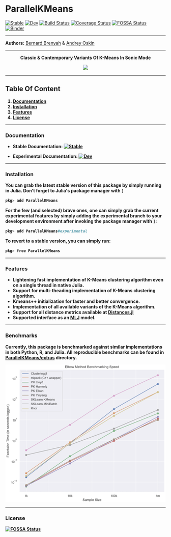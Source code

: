 # ParallelKMeans

[![Stable](https://img.shields.io/badge/docs-stable-blue.svg)](https://PyDataBlog.github.io/ParallelKMeans.jl/stable)
[![Dev](https://img.shields.io/badge/docs-dev-blue.svg)](https://PyDataBlog.github.io/ParallelKMeans.jl/dev)
[![Build Status](https://www.travis-ci.org/PyDataBlog/ParallelKMeans.jl.svg?branch=master)](https://www.travis-ci.org/PyDataBlog/ParallelKMeans.jl)
[![Coverage Status](https://coveralls.io/repos/github/PyDataBlog/ParallelKMeans.jl/badge.svg?branch=master)](https://coveralls.io/github/PyDataBlog/ParallelKMeans.jl?branch=master)
[![FOSSA Status](https://app.fossa.com/api/projects/git%2Bgithub.com%2FPyDataBlog%2FParallelKMeans.jl.svg?type=shield)](https://app.fossa.com/projects/git%2Bgithub.com%2FPyDataBlog%2FParallelKMeans.jl?ref=badge_shield)
[![Binder](https://mybinder.org/badge_logo.svg)](https://mybinder.org/v2/gh/PyDataBlog/ParallelKMeans.jl/master)
_________________________________________________________________________________________________________
**Authors:** [Bernard Brenyah](https://www.linkedin.com/in/bbrenyah/) & [Andrey Oskin](https://www.linkedin.com/in/andrej-oskin-b2b03959/)
_________________________________________________________________________________________________________

<div align="center">
    <b>Classic & Contemporary Variants Of K-Means In Sonic Mode<b>
</div>

<p align="center">
  <img src="https://user-images.githubusercontent.com/2630519/80216880-70b60b00-8647-11ea-913b-7977ef1c156c.gif">
</p>

_________________________________________________________________________________________________________

## Table Of Content

1. [Documentation](#Documentation)
2. [Installation](#Installation)
3. [Features](#Features)
4. [License](#License)

_________________________________________________________________________________________________________

### Documentation

- Stable Documentation: [![Stable](https://img.shields.io/badge/docs-stable-blue.svg)](https://PyDataBlog.github.io/ParallelKMeans.jl/stable)

- Experimental Documentation: [![Dev](https://img.shields.io/badge/docs-dev-blue.svg)](https://PyDataBlog.github.io/ParallelKMeans.jl/dev)

_________________________________________________________________________________________________________

### Installation

You can grab the latest stable version of this package by simply running in Julia.
Don't forget to Julia's package manager with `]`

```julia
pkg> add ParallelKMeans
```

For the few (and selected) brave ones, one can simply grab the current experimental features by simply adding the experimental branch to your development environment after invoking the package manager with `]`:

```julia
pkg> add ParallelKMeans#experimental
```

To revert to a stable version, you can simply run:

```julia
pkg> free ParallelKMeans
```

_________________________________________________________________________________________________________

### Features

- Lightening fast implementation of K-Means clustering algorithm even on a single thread in native Julia.
- Support for multi-theading implementation of K-Means clustering algorithm.
- Kmeans++ initialization for faster and better convergence.
- Implementation of all available variants of the K-Means algorithm.
- Support for all distance metrics available at [Distances.jl](https://github.com/JuliaStats/Distances.jl)
- Supported interface as an [MLJ](https://github.com/alan-turing-institute/MLJ.jl#available-models) model.

_________________________________________________________________________________________________________

### Benchmarks

Currently, this package is benchmarked against similar implementations in both Python, R, and Julia. All reproducible benchmarks can be found in [ParallelKMeans/extras](https://github.com/PyDataBlog/ParallelKMeans.jl/tree/master/extras) directory.

![benchmark_image.png](docs/src/benchmark_image.png)
_________________________________________________________________________________________________________

### License

[![FOSSA Status](https://app.fossa.com/api/projects/git%2Bgithub.com%2FPyDataBlog%2FParallelKMeans.jl.svg?type=large)](https://app.fossa.com/projects/git%2Bgithub.com%2FPyDataBlog%2FParallelKMeans.jl?ref=badge_large)

